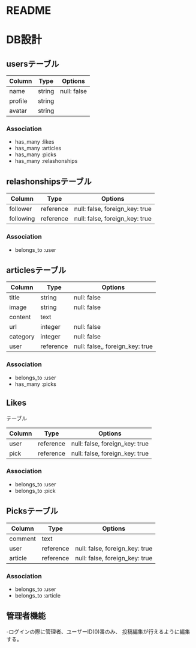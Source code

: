 # README

# DB設計

## usersテーブル

|Column|Type|Options|
|------|----|-------|
|name|string|null: false|
|profile|string|
|avatar|string|

### Association
- has_many :likes
- has_many :articles
- has_many :picks
- has_many  :relashonships

## relashonshipsテーブル

|Column|Type|Options|
|------|----|-------|
|follower|reference|null: false, foreign_key: true|
|following|reference|null: false, foreign_key: true|

### Association
- belongs_to :user

## articlesテーブル

|Column|Type|Options|
|------|----|-------|
|title|string|null: false|
|image|string|null: false|
|content|text|
|url|integer|null: false|
|category|integer|null: false|
|user|reference|null: false,, foreign_key: true|

### Association
- belongs_to :user
- has_many :picks

## Likes

テーブル

|Column|Type|Options|
|------|----|-------|
|user|reference|null: false, foreign_key: true|
|pick|reference|null: false, foreign_key: true|

### Association
- belongs_to :user
- belongs_to :pick


## Picksテーブル

|Column|Type|Options|
|------|----|-------|
|comment|text|
|user|reference|null: false, foreign_key: true|
|article|reference|null: false, foreign_key: true|

### Association
- belongs_to :user
- belongs_to :article

## 管理者機能

-ログインの際に管理者、ユーザーID(0)番のみ、
 投稿編集が行えるように編集する。




